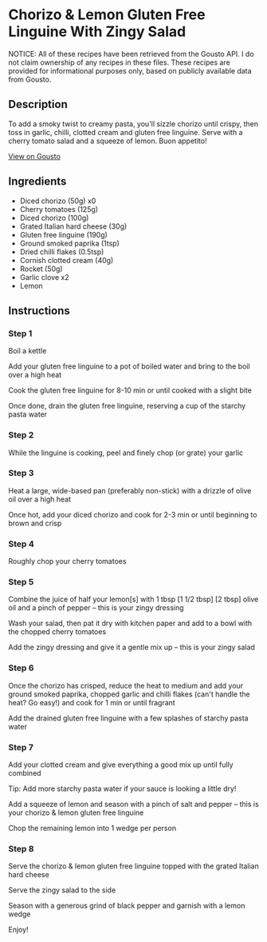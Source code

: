 # Chorizo & Lemon Gluten Free Linguine With Zingy Salad

NOTICE: All of these recipes have been retrieved from the Gousto API. I do not claim ownership of any recipes in these files. These recipes are provided for informational purposes only, based on publicly available data from Gousto.

## Description

To add a smoky twist to creamy pasta, you'll sizzle chorizo until crispy, then toss in garlic, chilli, clotted cream and gluten free linguine. Serve with a cherry tomato salad and a squeeze of lemon. Buon appetito!

[View on Gousto](https://www.gousto.co.uk/recipes/cookbook/chorizo-lemon-gluten-free-linguine-with-lemony-salad)

## Ingredients

- Diced chorizo (50g) x0
- Cherry tomatoes (125g)
- Diced chorizo (100g)
- Grated Italian hard cheese (30g)
- Gluten free linguine (190g)
- Ground smoked paprika (1tsp)
- Dried chilli flakes (0.5tsp)
- Cornish clotted cream (40g)
- Rocket (50g)
- Garlic clove x2
- Lemon

## Instructions


### Step 1

Boil a kettle

Add your gluten free linguine to a pot of boiled water and bring to the boil over a high heat

Cook the gluten free linguine for 8-10 min or until cooked with a slight bite

Once done, drain the gluten free linguine, reserving a cup of the starchy pasta water


### Step 2

While the linguine is cooking, peel and finely chop (or grate) your garlic


### Step 3

Heat a large, wide-based pan (preferably non-stick) with a drizzle of olive oil over a high heat

Once hot, add your diced chorizo and cook for 2-3 min or until beginning to brown and crisp


### Step 4

Roughly chop your cherry tomatoes


### Step 5

Combine the juice of half your lemon[s] with 1 tbsp <span class="text-purple">[1 1/2 tbsp]</span> <span class="text-danger">[2 tbsp]</span> olive oil and a pinch of pepper – this is your zingy dressing

Wash your salad, then pat it dry with kitchen paper and add to a bowl with the chopped cherry tomatoes

Add the zingy dressing and give it a gentle mix up – this is your zingy salad


### Step 6

Once the chorizo has crisped, reduce the heat to medium and add your ground smoked paprika, chopped garlic and chilli flakes (can't handle the heat? Go easy!) and cook for 1 min or until fragrant

Add the drained gluten free linguine with a few splashes of starchy pasta water


### Step 7

Add your clotted cream and give everything a good mix up until fully combined

Tip: Add more starchy pasta water if your sauce is looking a little dry!

Add a squeeze of lemon and season with a pinch of salt and pepper – this is your chorizo & lemon gluten free linguine

Chop the remaining lemon into 1 wedge per person

### Step 8

Serve the chorizo & lemon gluten free linguine topped with the grated Italian hard cheese

Serve the zingy salad to the side

Season with a generous grind of black pepper and garnish with a lemon wedge

Enjoy!

